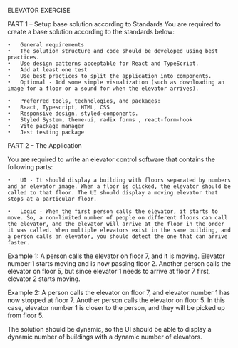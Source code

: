 ELEVATOR EXERCISE

PART 1 – Setup base solution according to Standards
You are required to create a base solution according to the standards below:

    •	General requirements
    •	The solution structure and code should be developed using best practices.
    •	Use design patterns acceptable for React and TypeScript.
    •	Add at least one test
    •	Use best practices to split the application into components.
    •	Optional - Add some simple visualization (such as downloading an image for a floor or a sound for when the elevator arrives).

    •	Preferred tools, technologies, and packages:
    •	React, Typescript, HTML, CSS
    •	Responsive design, styled-components.
    •	Styled System, theme-ui, radix forms , react-form-hook
    •	Vite package manager
    •	Jest testing package

PART 2 – The Application

You are required to write an elevator control software that contains the following parts:

    •	UI - It should display a building with floors separated by numbers and an elevator image. When a floor is clicked, the elevator should be called to that floor. The UI should display a moving elevator that stops at a particular floor.

    •	Logic - When the first person calls the elevator, it starts to move. So, a non-limited number of people on different floors can call the elevator, and the elevator will arrive at the floor in the order it was called. When multiple elevators exist in the same building, and a person calls an elevator, you should detect the one that can arrive faster.

Example 1:
A person calls the elevator on floor 7, and it is moving. Elevator number 1 starts moving and is now passing floor 2. Another person calls the elevator on floor 5, but since elevator 1 needs to arrive at floor 7 first, elevator 2 starts moving.

Example 2:
A person calls the elevator on floor 7, and elevator number 1 has now stopped at floor 7. Another person calls the elevator on floor 5. In this case, elevator number 1 is closer to the person, and they will be picked up from floor 5.

The solution should be dynamic, so the UI should be able to display a dynamic number of buildings with a dynamic number of elevators.
